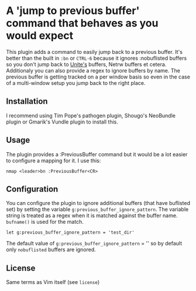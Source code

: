 # A 'jump to previous buffer' command that behaves as you would expect

This plugin adds a command to easily jump back to a previous buffer. It's better
than the built in `:bn` or `CTRL-6` because it ignores :nobuflisted buffers so
you don't jump back to [Unite's](https://github.com/Shougo/unite.vim) buffers,
Netrw buffers et cetera.  Additionaly you can also provide a regex to ignore
buffers by name.  The previous buffer is getting tracked on a per window basis
so even in the case of a multi-window setup you jump back to the right place.

## Installation

I recommend using Tim Pope's pathogen plugin, Shougo's NeoBundle plugin or
Gmarik's Vundle plugin to install this.

## Usage

The plugin provides a :PreviousBuffer command but it would be a lot easier to
configure a mapping for it. I use this:

```
nmap <leader>bn :PreviousBuffer<CR>
```

## Configuration

You can configure the plugin to ignore additional buffers (that have buflisted
set) by setting the variable `g:previous_buffer_ignore_pattern`. The variable
string is treated as a regex when it is matched against the buffer name.
`bufname()` is used for the match.

```
let g:previous_buffer_ignore_pattern = 'test_dir'
```

The default value of `g:previous_buffer_ignore_pattern` = '' so by default only
`nobuflisted` buffers are ignored.

## License

Same terms as Vim itself (see `license`)
